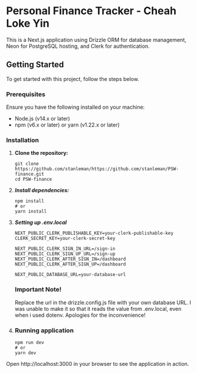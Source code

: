 # Personal Finance Tracker - Cheah Loke Yin

This is a Next.js application using Drizzle ORM for database management, Neon for PostgreSQL hosting, and Clerk for authentication.

## Getting Started

To get started with this project, follow the steps below.

### Prerequisites

Ensure you have the following installed on your machine:

- Node.js (v14.x or later)
- npm (v6.x or later) or yarn (v1.22.x or later)

### Installation

1. **Clone the repository:**

   ```
   git clone https://github.com/stanleman/https://github.com/stanleman/PSW-finance.git
   cd PSW-finance
   ```

2. ***Install dependencies:***
   ```
   npm install
   # or
   yarn install
   ```

3. ***Setting up .env.local***
   ```
   NEXT_PUBLIC_CLERK_PUBLISHABLE_KEY=your-clerk-publishable-key
   CLERK_SECRET_KEY=your-clerk-secret-key
   
   NEXT_PUBLIC_CLERK_SIGN_IN_URL=/sign-in
   NEXT_PUBLIC_CLERK_SIGN_UP_URL=/sign-up
   NEXT_PUBLIC_CLERK_AFTER_SIGN_IN=/dashboard
   NEXT_PUBLIC_CLERK_AFTER_SIGN_UP=/dashboard
   
   NEXT_PUBLIC_DATABASE_URL=your-database-url
   ```

   ### Important Note!
   Replace the url in the drizzle.config.js file with your own database URL. I was unable to make it so that it reads the value from .env.local, even when i used dotenv. Apologies for the inconvenience!

5. ### Running application
   ```
   npm run dev
   # or
   yarn dev
   ```

Open http://localhost:3000 in your browser to see the application in action.
